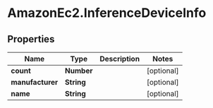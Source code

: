 # AmazonEc2.InferenceDeviceInfo

## Properties

Name | Type | Description | Notes
------------ | ------------- | ------------- | -------------
**count** | **Number** |  | [optional] 
**manufacturer** | **String** |  | [optional] 
**name** | **String** |  | [optional] 


